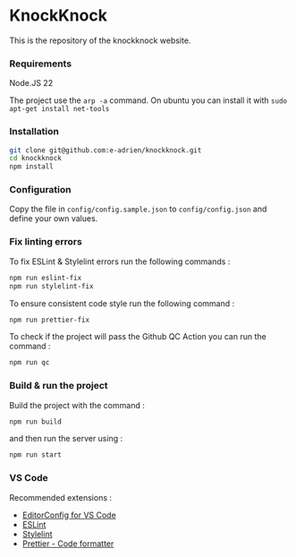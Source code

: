 # KnockKnock

This is the repository of the knockknock website.

### Requirements

Node.JS 22

The project use the `arp -a` command.
On ubuntu you can install it with `sudo apt-get install net-tools`

### Installation

```bash
git clone git@github.com:e-adrien/knockknock.git
cd knockknock
npm install
```

### Configuration

Copy the file in `config/config.sample.json` to `config/config.json` and define your own values.

### Fix linting errors

To fix ESLint & Stylelint errors run the following commands :

```bash
npm run eslint-fix
npm run stylelint-fix
```

To ensure consistent code style run the following command :

```bash
npm run prettier-fix
```

To check if the project will pass the Github QC Action you can run the command :

```bash
npm run qc
```

### Build & run the project

Build the project with the command :

```bash
npm run build
```

and then run the server using :

```bash
npm run start
```

### VS Code

Recommended extensions :

- [EditorConfig for VS Code](https://marketplace.visualstudio.com/items?itemName=EditorConfig.EditorConfig)
- [ESLint](https://marketplace.visualstudio.com/items?itemName=dbaeumer.vscode-eslint)
- [Stylelint](https://marketplace.visualstudio.com/items?itemName=stylelint.vscode-stylelint)
- [Prettier - Code formatter](https://marketplace.visualstudio.com/items?itemName=esbenp.prettier-vscode)
